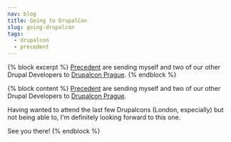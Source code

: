 ```yaml
---
nav: blog
title: Going to DrupalCon
slug: going-drupalcon
tags:
  - drupalcon
  - precedent
---
```

{% block excerpt %}
[Precedent](http://www.precedent.co.uk) are sending myself and two of our other Drupal Developers to [Drupalcon Prague](http://prague2013.drupal.org).
{% endblock %}

{% block content %}
[Precedent](http://www.precedent.co.uk) are sending myself and two of our other Drupal Developers to [Drupalcon Prague](http://prague2013.drupal.org).

Having wanted to attend the last few Drupalcons (London, especially) but not being able to, I'm definitely looking forward to this one.

See you there!
{% endblock %}
